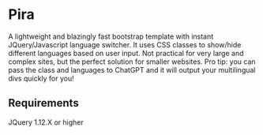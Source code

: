 # Pira
A lightweight and blazingly fast bootstrap template with instant JQuery/Javascript language switcher. It uses CSS classes to show/hide different languages based on user input. Not practical for very large and complex sites, but the perfect solution for smaller websites. Pro tip: you can pass the class and languages to ChatGPT and it will output your multilingual divs quickly for you!

## Requirements
JQuery 1.12.X or higher

